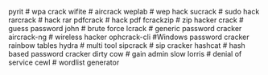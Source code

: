  pyrit # wpa crack
 wifite # aircrack
 weplab # wep hack
 sucrack # sudo hack
 rarcrack # hack rar
 pdfcrack # hack pdf
 fcrackzip # zip hacker
 crack # guess password
 john # brute force
 lcrack # generic password cracker
 aircrack-ng # wireless hacker
 ophcrack-cli  #Windows password cracker rainbow tables
 hydra # multi tool
 sipcrack # sip cracker
 hashcat # hash based password cracker
 dirty cow # gain admin 
 slow lorris # denial of service
 cewl # wordlist generator
